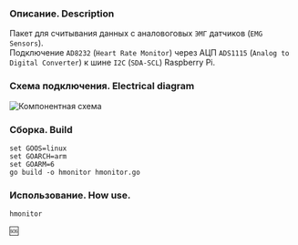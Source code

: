 ### Описание. Description  
Пакет для считывания данных с аналовоговых `ЭМГ` датчиков (`EMG Sensors`).  
Подключение `AD8232` (`Heart Rate Monitor`) через АЦП `ADS1115` (`Analog to Digital Converter`) к шине `I2C` (`SDA-SCL`) Raspberry Pi. 

### Схема подключения. Electrical diagram  
![Компонентная схема](https://github.com/blablatov/raspberry-ads1x15-ad8232/raw/master/scheme.png)  

### Сборка. Build  
	set GOOS=linux
	set GOARCH=arm
	set GOARM=6
	go build -o hmonitor hmonitor.go  

### Использование. How use.    
	hmonitor  
:sos: